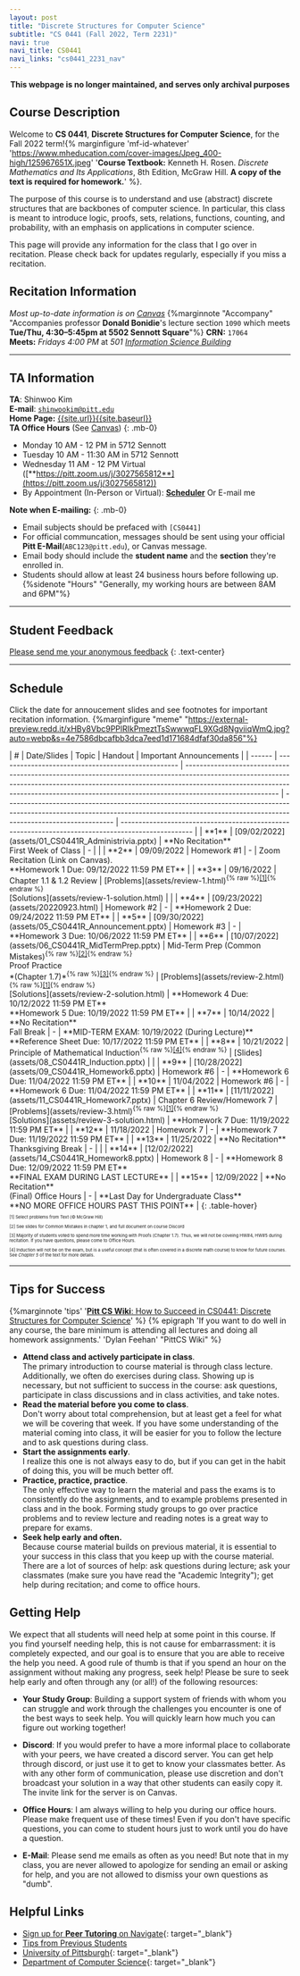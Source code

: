 ```yaml
---
layout: post
title: "Discrete Structures for Computer Science"
subtitle: "CS 0441 (Fall 2022, Term 2231)"
navi: true
navi_title: CS0441
navi_links: "cs0441_2231_nav"
---
```


<center><p><strong>This webpage is no longer maintained, and serves only archival purposes</strong></p></center>

## Course Description

Welcome to **CS 0441**, **Discrete Structures for Computer Science**, for the Fall 2022 term!{% marginfigure 'mf-id-whatever' 'https://www.mheducation.com/cover-images/Jpeg_400-high/125967651X.jpeg' '**Course Textbook:** Kenneth H. Rosen. *Discrete Mathematics and Its Applications*, 8th Edition, McGraw Hill. **A copy of the text is required for homework.**' %}.

The purpose of this course is to understand and use (abstract) discrete structures that are backbones of computer science. In particular, this class is meant to introduce logic, proofs, sets, relations, functions, counting, and probability, with an emphasis on applications in computer science.

This page will provide any information for the class that I go over in recitation. Please check back for updates regularly, especially if you miss a recitation.

## Recitation Information

_Most up-to-date information is on [Canvas](https://canvas.pitt.edu)_ {%marginnote "Accompany" "Accompanies professor **Donald Bonidie**'s lecture section `1090` which meets **Tue/Thu, 4:30–5:45pm at 5502 Sennott Square**"%}
**CRN:** `17064`  
**Meets:** _Fridays 4:00 PM_ at _501 [Information Science Building](https://map.concept3d.com/?id=1315#!m/386791)_

---

## TA Information

**TA**: Shinwoo Kim  
**E-mail**: [`shinwookim@pitt.edu`](mailto:shiwookim@pitt.edu)  
**Home Page:** [{{site.url}}{{site.baseurl}}]({{site.url}}{{site.baseurl}}/)  
**TA Office Hours** (See [Canvas](https://canvas.pitt.edu/))
{: .mb-0}

- Monday 10 AM - 12 PM in 5712 Sennott
- Tuesday 10 AM - 11:30 AM in 5712 Sennott
- Wednesday 11 AM - 12 PM Virtual ([**https://pitt.zoom.us/j/3027565812**](https://pitt.zoom.us/j/3027565812))
- By Appointment (In-Person or Virtual): [**Scheduler**](https://outlook.office.com/bookwithme/user/cf9122c6baae489ea2e99400607830e5@pitt.edu?anonymous&ep=pcard) Or E-mail me

**Note when E-mailing:**
{: .mb-0}

- Email subjects should be prefaced with `[CS0441]`
- For official communcation, messages should be sent using your official **Pitt E-Mail**(`ABC123@pitt.edu`), or Canvas message.
- Email body should include the **student name** and the **section** they're enrolled in.
- Students should allow at least 24 business hours before following up.{%sidenote "Hours" "Generally, my working hours are between 8AM and 6PM"%}

---

## Student Feedback

[Please send me your anonymous feedback](https://pitt.co1.qualtrics.com/jfe/form/SV_dd9suL0AkJctj2S)
{: .text-center}

---

## Schedule

Click the date for annoucement slides and see footnotes for important recitation information.
{%marginfigure "meme" "https://external-preview.redd.it/xHBy8Vbc9PPlRIkPmeztTsSwwwqFL9XGd8NgviiqWmQ.jpg?auto=webp&s=4e7586dbcafbb3dca7eed1d171684dfaf30da856"%}

<div class="table-responsive" markdown="1" >
| #      | Date/Slides                                               | Topic                                                                                                                                                                                                                                                                | Handout                                                                                                                                                                                    | Important Announcements                                                                            |
| ------ | -------------------------------------------------- | -------------------------------------------------------------------------------------------------------------------------------------------------------------------------------------------------------------------------------------------------------------------- | ------------------------------------------------------------------------------------------------------------------------------------------------------------------------------------------ | -------------------------------------------------------------------------------------------------- |
| **1**  | [09/02/2022](assets/01_CS0441R_Administrivia.pptx) | **No Recitation** <br> First Week of Class                                                                                                                                                                                                                           | -                                                                                                                                                                                          |                                                                                                    |
| **2**  | 09/09/2022                                         | Homework #1                                                                                                                                                                                                                                                          | -                                                                                                                                                                                          | Zoom Recitation (Link on Canvas). <br> **Homework 1 Due: 09/12/2022 11:59 PM ET**                  |
| **3**  | 09/16/2022                                         | Chapter 1.1 & 1.2 Review                                                                                                                                                                                                                                             | [Problems](assets/review-1.html)<sup>{% raw %}<a onclick='{{highlight("sch-nt-1")}}' href='#sch-nt-1'>[1]</a>{% endraw %}</sup><br>[Solutions](assets/review-1-solution.html)              |                                                                                                    |
| **4**  | [09/23/2022](assets/20220923.html)                 | Homework #2                                                                                                                                                                                                                                                          | -                                                                                                                                                                                          | **Homework 2 Due: 09/24/2022 11:59 PM ET**                                                         |
| **5**  | [09/30/2022](assets/05_CS0441R_Announcement.pptx)  | Homework #3                                                                                                                                                                                                                                                          | -                                                                                                                                                                                          | **Homework 3 Due: 10/06/2022 11:59 PM ET**                                                         |
| **6**  | [10/07/2022](assets/06_CS0441R_MidTermPrep.pptx)   | Mid-Term Prep (Common Mistakes)<sup>{% raw %}<a onclick='{{highlight("sch-nt-2")}}' href='#sch-nt-2'>[2]</a>{% endraw %}</sup><br>Proof Practice <br> *(Chapter 1.7)*<sup>{% raw %}<a onclick='{{highlight("sch-nt-3")}}' href='#sch-nt-3'>[3]</a>{% endraw %}</sup> | [Problems](assets/review-2.html)<sup markdown="0">{% raw %}<a onclick='{{highlight("sch-nt-1")}}' href='#sch-nt-1'>[1]</a>{% endraw %}</sup><br>[Solutions](assets/review-2-solution.html) | **Homework 4 Due: 10/12/2022 11:59 PM ET**<br> **Homework 5 Due: 10/19/2022 11:59 PM ET**          |
| **7**  | 10/14/2022                                         | **No Recitation** <br> Fall Break                                                                                                                                                                                                                                    | -                                                                                                                                                                                          | **MID-TERM EXAM: 10/19/2022 (During Lecture)**<br> **Reference Sheet Due: 10/17/2022 11:59 PM ET** |
| **8**  | 10/21/2022                                         | Principle of Mathematical Induction<sup>{% raw %}<a onclick='{{highlight("sch-nt-4")}}' href='#sch-nt-4'>[4]</a>{% endraw %}</sup>                                                                                                                                   | [Slides](assets/08_CS0441R_Induction.pptx)                                                                                                                                                 |                                                                                                    |
| **9**  | [10/28/2022](assets/09_CS0441R_Homework6.pptx)     | Homework #6                                                                                                                                                                                                                                                          | -                                                                                                                                                                                          | **Homework 6 Due: 11/04/2022 11:59 PM ET**                                                         |
| **10** | 11/04/2022                                         | Homework #6                                                                                                                                                                                                                                                          | -                                                                                                                                                                                          | **Homework 6 Due: 11/04/2022 11:59 PM ET**                                                         |
| **11** | [11/11/2022](assets/11_CS0441R_Homework7.pptx)     | Chapter 6 Review/Homework 7                                                                                                                                                                                                                                          | [Problems](assets/review-3.html)<sup markdown="0">{% raw %}<a onclick='{{highlight("sch-nt-1")}}' href='#sch-nt-1'>[1]</a>{% endraw %}</sup><br>[Solutions](assets/review-3-solution.html) | **Homework 7 Due: 11/19/2022 11:59 PM ET**                                                         |
| **12** | 11/18/2022                                         | Homework 7                                                                                                                                                                                                                                                           | -                                                                                                                                                                                          | **Homework 7 Due: 11/19/2022 11:59 PM ET**                                                         |
| **13** | 11/25/2022                                         | **No Recitation** <br> Thanksgiving Break                                                                                                                                                                                                                            | -                                                                                                                                                                                          |                                                                                                    |
| **14** | [12/02/2022](assets/14_CS0441R_Homework8.pptx)     | Homework 8                                                                                                                                                                                                                                                           | -                                                                                                                                                                                          | **Homework 8 Due: 12/09/2022 11:59 PM ET**<br />**FINAL EXAM DURING LAST LECTURE**                 |
| **15** | 12/09/2022                                         | **No Recitation**<br>(Final) Office Hours                                                                                                                                                                                                                            | -                                                                                                                                                                                          | **Last Day for Undergraduate Class**<br />**NO MORE OFFICE HOURS PAST THIS POINT**               |
{: .table-hover}
</div>

<div style="font-size: 55%">
<p id="sch-nt-1" class="my-0" onclick='highlight_off()'>[1] Select problems from Text (&copy; McGraw Hill)</p>
<p id="sch-nt-2" class="my-0" onclick='highlight_off()'>[2] See slides for Common Mistakes in chapter 1, and full document on course Discord</p>
<p id="sch-nt-3" class="my-0" onclick='highlight_off()'>[3] Majority of students voted to spend more time working with Proofs (Chapter 1.7). Thus, we will not be coveing HW#4, HW#5 during recitation. If you have questions, please come to Office Hours.</p>
<p id="sch-nt-4" class="my-0" onclick='highlight_off()'>[4] Induction will not be on the exam, but is a useful concept (that is often covered in a discrete math course) to know for future courses. See <em>Chapter 5</em> of the text for more details.</p>

</div>

---

## Tips for Success

{%marginnote 'tips' '[**Pitt CS Wiki**: How to Succeed in CS0441: Discrete Structures for Computer Science](https://pittcs.wiki/academics/succeed-in-course-x/succeed-in-441/)' %}
{% epigraph 'If you want to do well in any course, the bare minimum is attending all lectures and doing all homework assignments.' 'Dylan Feehan' "PittCS Wiki" %}

- **Attend class and actively participate in class**.<br>The primary introduction to course material is through class lecture. Additionally, we often do exercises during class. Showing up is necessary, but not sufficient to success in the course: ask questions, participate in class discussions and in class activities, and take notes.
- **Read the material before you come to class**.<br>Don't worry about total comprehension, but at least get a feel for what we will be covering that week. If you have some understanding of the material coming into class, it will be easier for you to follow the lecture and to ask questions during class.
- **Start the assignments early**.<br>I realize this one is not always easy to do, but if you can get in the habit of doing this, you will be much better off.
- **Practice, practice, practice**.<br>The only effective way to learn the material and pass the exams is to consistently do the assignments, and to example problems presented in class and in the book. Forming study groups to go over practice problems and to review lecture and reading notes is a great way to prepare for exams.
- **Seek help early and often.**<br>Because course material builds on previous material, it is essential to your success in this class that you keep up with the course material. There are a lot of sources of help: ask questions during lecture; ask your classmates (make sure you have read the "Academic Integrity"); get help during recitation; and come to office hours.

## Getting Help

We expect that all students will need help at some point in this course. If you find yourself needing help, this is not cause for embarrassment: it is completely expected, and our goal is to ensure that you are able to receive the help you need. A good rule of thumb is that if you spend an hour on the assignment without making any progress, seek help! Please be sure to seek help early and often through any (or all!) of the following resources:

- **Your Study Group**: Building a support system of friends with whom you can struggle and work through the challenges you encounter is one of the best ways to seek help. You will quickly learn how much you can figure out working together!

- **Discord**: If you would prefer to have a more informal place to collaborate with your peers, we have created a discord server. You can get help through discord, or just use it to get to know your classmates better. As with any other form of communication, please use discretion and don't broadcast your solution in a way that other students can easily copy it. The invite link for the server is on Canvas.

- **Office Hours**: I am always willing to help you during our office hours. Please make frequent use of these times! Even if you don't have specific questions, you can come to student hours just to work until you do have a question.

- **E-Mail**: Please send me emails as often as you need! But note that in my class, you are never allowed to apologize for sending an email or asking for help, and you are not allowed to dismiss your own questions as "dumb".

## Helpful Links

- [Sign up for **Peer Tutoring** on Navigate](https://pitt.guide.eab.com/){: target="\_blank"}
- [Tips from Previous Students](https://pittcs.wiki/academics/succeed-in-course-x/succeed-in-441/)
- [University of Pittsburgh](https://pitt.edu){: target="\_blank"}
- [Department of Computer Science](https://cs.pitt.edu){: target="\_blank"}
<style>
    th{
        text-align: center;
    }
    .highlight{
        background-color: #FFFF00;
    }
</style>

<script>
    function highlight(id) {
        var already_highlighted = document.getElementsByClassName('highlight');
        if(already_highlighted.length > 0) already_highlighted[0].classList.remove("highlight");
        var toHighlight = document.getElementById(id);
        toHighlight.classList.toggle("highlight");
    }
    function highlight_off() {
        var already_highlighted = document.getElementsByClassName('highlight');
        if(already_highlighted.length > 0) already_highlighted[0].classList.remove("highlight");
    }
</script>
